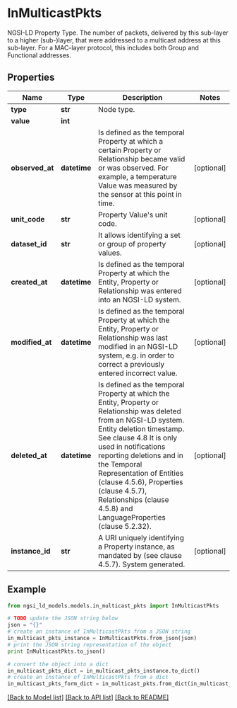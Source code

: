 # InMulticastPkts

NGSI-LD Property Type. The number of packets, delivered by this sub-layer to a higher (sub-)layer, that were addressed to a multicast address at this sub-layer. For a MAC-layer protocol, this includes both Group and Functional addresses. 

## Properties
Name | Type | Description | Notes
------------ | ------------- | ------------- | -------------
**type** | **str** | Node type.  | 
**value** | **int** |  | 
**observed_at** | **datetime** | Is defined as the temporal Property at which a certain Property or Relationship became valid or was observed. For example, a temperature Value was measured by the sensor at this point in time.  | [optional] 
**unit_code** | **str** | Property Value&#39;s unit code.  | [optional] 
**dataset_id** | **str** | It allows identifying a set or group of property values.  | [optional] 
**created_at** | **datetime** | Is defined as the temporal Property at which the Entity, Property or Relationship was entered into an NGSI-LD system.  | [optional] 
**modified_at** | **datetime** | Is defined as the temporal Property at which the Entity, Property or Relationship was last modified in an NGSI-LD system, e.g. in order to correct a previously entered incorrect value.  | [optional] 
**deleted_at** | **datetime** | Is defined as the temporal Property at which the Entity, Property or Relationship was deleted from an NGSI-LD system.  Entity deletion timestamp. See clause 4.8 It is only used in notifications reporting deletions and in the Temporal Representation of Entities (clause 4.5.6), Properties (clause 4.5.7), Relationships (clause 4.5.8) and LanguageProperties (clause 5.2.32).  | [optional] 
**instance_id** | **str** | A URI uniquely identifying a Property instance, as mandated by (see clause 4.5.7). System generated.  | [optional] 

## Example

```python
from ngsi_ld_models.models.in_multicast_pkts import InMulticastPkts

# TODO update the JSON string below
json = "{}"
# create an instance of InMulticastPkts from a JSON string
in_multicast_pkts_instance = InMulticastPkts.from_json(json)
# print the JSON string representation of the object
print InMulticastPkts.to_json()

# convert the object into a dict
in_multicast_pkts_dict = in_multicast_pkts_instance.to_dict()
# create an instance of InMulticastPkts from a dict
in_multicast_pkts_form_dict = in_multicast_pkts.from_dict(in_multicast_pkts_dict)
```
[[Back to Model list]](../README.md#documentation-for-models) [[Back to API list]](../README.md#documentation-for-api-endpoints) [[Back to README]](../README.md)


